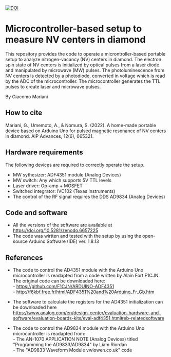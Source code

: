 [![DOI](https://zenodo.org/badge/458715954.svg)](https://zenodo.org/badge/latestdoi/458715954)

# Microcontroller-based setup to measure NV centers in diamond
This repository provides the code to operate a microntroller-based portable setup to analyze nitrogen-vacancy (NV) centers in diamond. The electron spin state of NV centers is initialized by optical pulses from a laser diode and manipulated by microwave (MW) pulses. The photoluminescence from NV centers is detected by a photodiode, converted in voltage which is read by the ADC of the microcontroller. The microcontroller generates the TTL pulses to create laser and microwave pulses.

By Giacomo Mariani

## How to cite

Mariani, G., Umemoto, A., & Nomura, S. (2022). A home-made portable device based on Arduino Uno for pulsed magnetic resonance of NV centers in diamond. AIP Advances, 12(6), 065321.

## Hardware requirements
The following devices are required to correctly operate the setup.

- MW sythesizer: ADF4351 module (Analog Devices)
- MW switch: Any which supports 5V TTL levels
- Laser driver: Op-amp + MOSFET 
- Switched integrator: IVC102 (Texas Instruments)
- The control of the RF signal requires the DDS AD9834 (Analog Devices)

## Code and software

- All the versions of the software are available at https://doi.org/10.5281/zenodo.6657225
- The code was wirtten and tested with the setup by using the open-source Arduino Software (IDE) ver. 1.8.13

## References
- The code to control the AD4351 module with the Arduino Uno microcontroller is readapted from a code written by Alain Fort F1CJN. The original code can be downloaded here: 
          <br/>- https://github.com/F1CJN/ARDUINO-ADF4351
          <br/>- http://f6kbf.free.fr/html/ADF4351%20and%20Arduino_Fr_Gb.htm

- The software to calculate the registers for the AD4351 initialization can be downloaded here
          <br/>https://www.analog.com/en/design-center/evaluation-hardware-and-software/evaluation-boards-kits/eval-adf4351.html#eb-relatedsoftware

- The code to control the AD9834 module with the Arduino Uno microcontroller is readapted from:
          <br/>- The AN-1070 APPLICATION NOTE (Analog Devices) titled "Programming the AD9833/AD9834" by Liam Riordan
          <br/>- The "AD9833 Waveform Module vwlowen.co.uk" code


